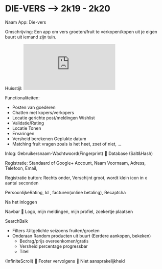 # DIE-VERS --> 2k19 - 2k20
Naam App: Die-vers

Omschrijving: Een app om vers groeten/fruit te verkopen/kopen uit je eigen buurt uit iemand zijn tuin.

Huisstijl:
![Image](https://www.schemecolor.com/wp-content/themes/colorsite/include/cc5.php?color0=543b23&color1=846954&color2=DFDFD4&color3=a5d74d&color4=81be1c&pn=Green%20With%20Brown)

Functionaliteiten:

- Posten van goederen
- Chatten met kopers/verkopers
- Locatie gerichte post/meldingen Wishlist
- Validatie/Rating
- Locatie Tonen
- Ervaringen
- Versheid berekenen Geplukte datum
- Matching fruit vragen zoals is het heet, zoet of niet, …

Inlog: Gebruikersnaam-Wachtwoord(Fingerprint)  Database (Salt&amp;Hash)

Registratie: Standaard of Google+ Account, Naam Voornaam, Adress, Telefoon, Email,

Registratie button: Rechts onder, Verschijnt groot, wordt klein icon in x aantal seconden

PersoonlijkeRating, Id , facturen(online betaling), Recaptcha

Na het inloggen

Navbar  Logo, mijn meldingen, mijn profiel, zoekertje plaatsen

SearchBalk

- Filters :Uitgelichte seizoens fruiten/groeten
- Onderaan Random producten uit buurt (Eerdere aankopen, bekeken)
  - Bedrag/prijs overeenkomen/gratis
  - Versheid percentage progressbar
  - Titel

(InfiniteScroll)  Footer vervolgens  Niet aansprakelijkheid
